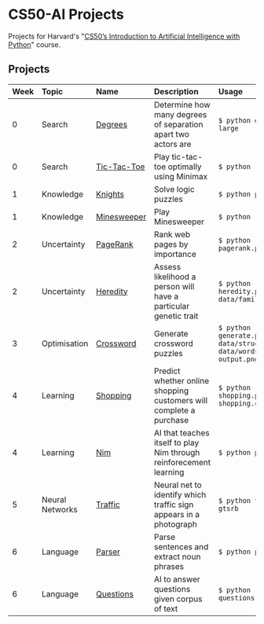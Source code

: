 # CS50-AI Projects

Projects for Harvard's "[CS50’s Introduction to Artificial Intelligence with Python](https://cs50.harvard.edu/ai/2020/)" course.

## Projects

| Week | Topic   | Name | Description | Usage |
| :--- | :------ | :--- | :---------- | :---- | 
| 0    | Search  | [Degrees](degrees) | Determine how many degrees of separation apart two actors are    | `$ python degrees.py large` |
| 0    | Search | [Tic-Tac-Toe](tictactoe) | Play tic-tac-toe optimally using Minimax | `$ python runner.py`|
| 1    | Knowledge | [Knights](knights) | Solve logic puzzles | `$ python puzzle.py` | 
| 1    | Knowledge | [Minesweeper](minesweeper) | Play Minesweeper  | `$ python runner.py` | 
| 2    | Uncertainty | [PageRank](pagerank) | Rank web pages by importance | `$ python pagerank.py corpus0`|
| 2    | Uncertainty | [Heredity](heredity) | Assess likelihood a person will have a particular genetic trait | `$ python heredity.py data/family0.csv` |
| 3    | Optimisation | [Crossword](crosswords) | Generate crossword puzzles | `$ python generate.py data/structure1.txt data/words1.txt output.png` | 
| 4    | Learning | [Shopping](shopping) | Predict whether online shopping customers will complete a purchase | `$ python shopping.py shopping.csv` | 
| 4    | Learning | [Nim](nim) | AI that teaches itself to play Nim through reinforecement learning | `$ python play.py`| 
| 5    | Neural Networks  | [Traffic](traffic) | Neural net to identify which traffic sign appears in a photograph  | `$ python traffic.py gtsrb` | 
| 6    | Language | [Parser](parser) | Parse sentences and extract noun phrases | `$ python parser.py` |
| 6    | Language | [Questions](questions) | AI to answer questions given corpus of text | `$ python questions.py corpus`| 
